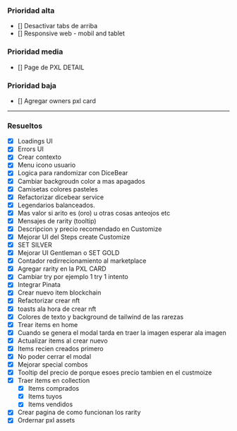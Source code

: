 ### Prioridad alta

- [] Desactivar tabs de arriba
- [] Responsive web - mobil and tablet

### Prioridad media

- [] Page de PXL DETAIL

### Prioridad baja

- [] Agregar owners pxl card

---

### Resueltos

- [x] Loadings UI
- [x] Errors UI
- [x] Crear contexto
- [x] Menu icono usuario
- [x] Logica para randomizar con DiceBear
- [x] Cambiar backgroudn color a mas apagados
- [x] Camisetas colores pasteles
- [x] Refactorizar dicebear service
- [x] Legendarios balanceados.
- [x] Mas valor si arito es (oro) u otras cosas anteojos etc
- [x] Mensajes de rarity (tooltip)
- [x] Descripcion y precio recomendado en Customize
- [x] Mejorar UI del Steps create Customize
- [x] SET SILVER
- [x] Mejorar UI Gentleman o SET GOLD
- [x] Contador redirrecionamiento al marketplace
- [x] Agregar rarity en la PXL CARD
- [x] Cambiar try por ejemplo 1 try 1 intento
- [x] Integrar Pinata
- [x] Crear nuevo item blockchain
- [x] Refactorizar crear nft
- [x] toasts ala hora de crear nft
- [x] Colores de texto y background de tailwind de las rarezas
- [x] Trear items en home
- [x] Cuando se genera el modal tarda en traer la imagen esperar ala imagen
- [x] Actualizar items al crear nuevo
- [x] Items recien creados primero
- [x] No poder cerrar el modal
- [x] Mejorar special combos
- [x] Tooltip del precio de porque esoes precio tambien en el custmoize
- [x] Traer items en collection
  - [x] Items comprados
  - [x] Items tuyos
  - [x] Items vendidos
- [x] Crear pagina de como funcionan los rarity
- [x] Ordernar pxl assets
